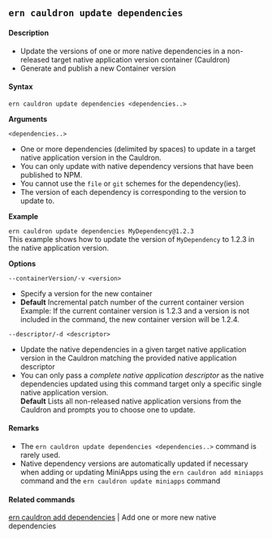 ## `ern cauldron update dependencies`

#### Description

* Update the versions of one or more native dependencies in a non-released target native application version container (Cauldron)  
* Generate and publish a new Container version

#### Syntax

`ern cauldron update dependencies <dependencies..>`

**Arguments**

`<dependencies..>`

* One or more dependencies (delimited by spaces) to update in a target native application version in the Cauldron.
* You can only update with native dependency versions that have been published to NPM. 
* You cannot use the `file` or `git` schemes for the dependency(ies).
* The version of each dependency is corresponding to the version to update to. 

**Example**  

`ern cauldron update dependencies MyDependency@1.2.3`  
This example shows how to update the version of `MyDependency` to 1.2.3 in the native application version.  

**Options**  

`--containerVersion/-v <version>`
* Specify a version for the new container  
* **Default**  Incremental patch number of the current container version  
Example: If the current container version is 1.2.3 and a version is not included in the command, the new container version will be 1.2.4.

`--descriptor/-d <descriptor>`
* Update the native dependencies in a given target native application version in the Cauldron matching the provided native application descriptor  
* You can only pass a *complete native application descriptor* as the native dependencies updated using this command target only a specific single native application version.  
**Default**  Lists all non-released native application versions from the Cauldron and  prompts you to choose one to update.

#### Remarks

* The `ern cauldron update dependencies <dependencies..>` command is rarely used.  
* Native dependency versions are automatically updated if necessary when adding or updating MiniApps using the `ern cauldron add miniapps` command and the `ern cauldron update miniapps` command  

#### Related commands

[ern cauldron add dependencies] | Add one or more new native dependencies

[ern cauldron add dependencies]: ../add/dependencies.md